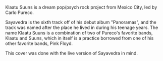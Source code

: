 Klaatu Suuns is a dream pop/psych rock project from Mexico City, led by Carlo Pureco.

Sayavedra is the sixth track off of his debut album "Panoramas", and the track was named after the place he lived in during his teenage years. The name Klaatu Suuns is a combination of two of Pureco's favorite bands, Klaatu and Suuns, which in itself is a practice borrowed from one of his other favorite bands, Pink Floyd.

This cover was done with the live version of Sayavedra in mind.
